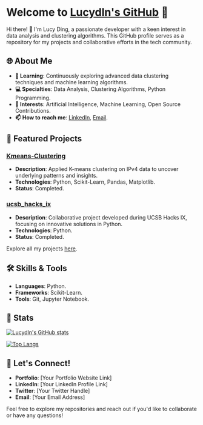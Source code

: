 
# Welcome to [Lucydln's GitHub](https://github.com/Lucydln) 🌟

Hi there! 👋 I'm Lucy Ding, a passionate developer with a keen interest in data analysis and clustering algorithms. This GitHub profile serves as a repository for my projects and collaborative efforts in the tech community.

## 🌐 About Me

- **🌱 Learning**: Continuously exploring advanced data clustering techniques and machine learning algorithms.
- **💻 Specialties**: Data Analysis, Clustering Algorithms, Python Programming.
- **🎯 Interests**: Artificial Intelligence, Machine Learning, Open Source Contributions.
- **📫 How to reach me**: [LinkedIn](https://www.linkedin.com/in/lucyding), [Email](mailto:lucy.ding@example.com).

## 🚀 Featured Projects

### [Kmeans-Clustering](https://github.com/Lucydln/Kmeans-Clustering)
- **Description**: Applied K-means clustering on IPv4 data to uncover underlying patterns and insights.
- **Technologies**: Python, Scikit-Learn, Pandas, Matplotlib.
- **Status**: Completed.

### [ucsb_hacks_ix](https://github.com/Lucydln/ucsb_hacks_ix)
- **Description**: Collaborative project developed during UCSB Hacks IX, focusing on innovative solutions in Python.
- **Technologies**: Python.
- **Status**: Completed.

Explore all my projects [here](https://github.com/Lucydln?tab=repositories).

## 🛠️ Skills & Tools

- **Languages**: Python.
- **Frameworks**: Scikit-Learn.
- **Tools**: Git, Jupyter Notebook.

## 🌟 Stats

[![Lucydln's GitHub stats](https://github-readme-stats.vercel.app/api?username=Lucydln&show_icons=true&theme=radical)](https://github.com/Lucydln)

[![Top Langs](https://github-readme-stats.vercel.app/api/top-langs/?username=Lucydln&layout=compact&theme=radical)](https://github.com/Lucydln)

## 🤝 Let's Connect!

- **Portfolio**: [Your Portfolio Website Link]
- **LinkedIn**: [Your LinkedIn Profile Link]
- **Twitter**: [Your Twitter Handle]
- **Email**: [Your Email Address]

Feel free to explore my repositories and reach out if you'd like to collaborate or have any questions!
